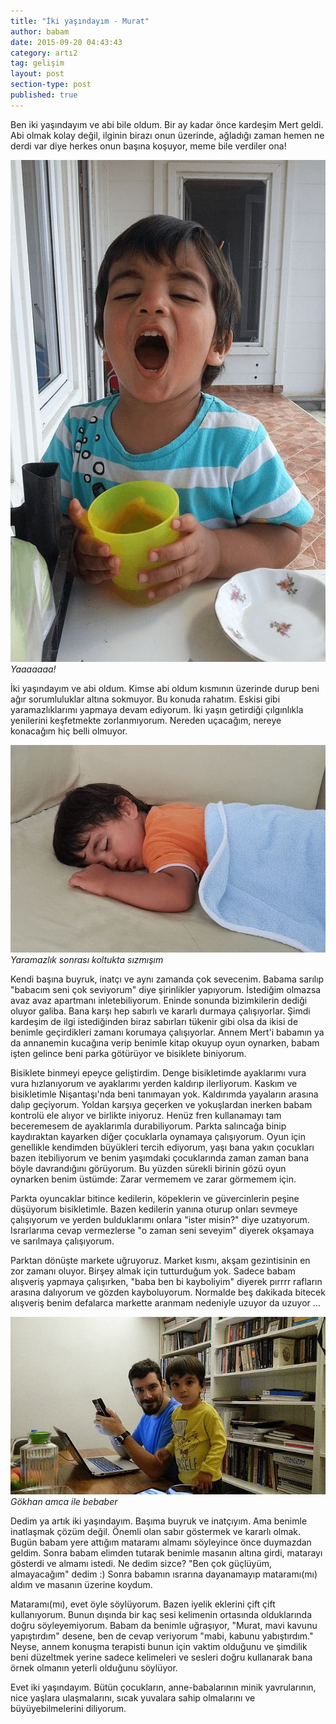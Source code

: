 ```yaml
---
title: "İki yaşındayım - Murat"
author: babam
date: 2015-09-20 04:43:43
category: artı2
tag: gelişim
layout: post
section-type: post 
published: true
---
```


Ben iki yaşındayım ve abi bile oldum. Bir ay kadar önce kardeşim Mert geldi. Abi olmak kolay değil, ilginin birazı onun üzerinde, ağladığı zaman hemen ne derdi var diye herkes onun başına koşuyor, meme bile verdiler ona!

![Yaaaaaaa!](/img/posts/2yasindayim2.jpg)
*Yaaaaaaa!*

İki yaşındayım ve abi oldum. Kimse abi oldum kısmının üzerinde durup beni ağır sorumluluklar altına sokmuyor. Bu konuda rahatım. Eskisi gibi yaramazlıklarımı yapmaya devam ediyorum. İki yaşın getirdiği çılgınlıkla yenilerini keşfetmekte zorlanmıyorum. Nereden uçacağım, nereye konacağım hiç belli olmuyor.

![Yaramazlık sonrası koltukta sızmışım](/img/posts/yaramaz.jpg)
*Yaramazlık sonrası koltukta sızmışım*

Kendi başına buyruk, inatçı ve aynı zamanda çok sevecenim. Babama sarılıp "babacım seni çok seviyorum" diye şirinlikler yapıyorum. İstediğim olmazsa avaz avaz apartmanı inletebiliyorum. Eninde sonunda bizimkilerin dediği oluyor galiba. Bana karşı hep sabırlı ve kararlı durmaya çalışıyorlar. Şimdi kardeşim de ilgi istediğinden biraz sabırları tükenir gibi olsa da ikisi de benimle geçirdikleri zamanı korumaya çalışıyorlar. Annem Mert'i babamın ya da annanemin kucağına verip benimle kitap okuyup oyun oynarken, babam işten gelince beni parka götürüyor ve bisiklete biniyorum.

Bisiklete binmeyi epeyce geliştirdim. Denge bisikletimde ayaklarımı vura vura hızlanıyorum ve ayaklarımı yerden kaldırıp ilerliyorum. Kaskım ve bisikletimle Nişantaşı'nda beni tanımayan yok. Kaldırımda yayaların arasına dalıp geçiyorum. Yoldan karşıya geçerken ve yokuşlardan inerken babam kontrolü ele alıyor ve birlikte iniyoruz. Henüz fren kullanamayı tam beceremesem de ayaklarımla durabiliyorum. Parkta salıncağa binip kaydıraktan kayarken diğer çocuklarla oynamaya çalışıyorum. Oyun için genellikle kendimden büyükleri tercih ediyorum, yaşı bana yakın çocukları bazen itebiliyorum ve benim yaşımdaki çocuklarında zaman zaman bana böyle davrandığını görüyorum. Bu yüzden sürekli birinin gözü oyun oynarken benim üstümde: Zarar vermemem ve zarar görmemem için.

Parkta oyuncaklar bitince kedilerin, köpeklerin ve güvercinlerin peşine düşüyorum bisikletimle. Bazen kedilerin yanına oturup onları sevmeye çalışıyorum ve yerden bulduklarımı onlara "ister misin?" diye uzatıyorum. Israrlarıma cevap vermezlerse "o zaman seni seveyim" diyerek okşamaya ve sarılmaya çalışıyorum.

Parktan dönüşte markete uğruyoruz. Market kısmı, akşam gezintisinin en zor zamanı oluyor. Birşey almak için tutturduğum yok. Sadece babam alışveriş yapmaya çalışırken, "baba ben bi kayboliyim" diyerek pırrrr rafların arasına dalıyorum ve gözden kayboluyorum. Normalde beş dakikada bitecek alışveriş benim defalarca markette aranmam nedeniyle uzuyor da uzuyor ...

![Gökhan amca ile bebaber](/img/posts/gokhan_amcayla.jpg)
*Gökhan amca ile bebaber*

Dedim ya artık iki yaşındayım. Başıma buyruk ve inatçıyım. Ama benimle inatlaşmak çözüm değil. Önemli olan sabır göstermek ve kararlı olmak. Bugün babam yere attığım mataramı almamı söyleyince önce duymazdan geldim. Sonra babam elimden tutarak benimle masanın altına girdi, matarayı gösterdi ve almamı istedi. Ne dedim sizce? "Ben çok güçlüyüm, almayacağım" dedim :) Sonra babamın ısrarına dayanamayıp mataramı(mı) aldım ve masanın üzerine koydum.

Mataramı(mı), evet öyle söylüyorum. Bazen iyelik eklerini çift çift kullanıyorum. Bunun dışında bir kaç sesi kelimenin ortasında olduklarında doğru söyleyemiyorum. Babam da benimle uğraşıyor, "Murat, mavi kavunu yapıştırdım" desene, ben de cevap veriyorum "mabi, kabunu yabıştırdım." Neyse, annem konuşma terapisti bunun için vaktim olduğunu ve şimdilik beni düzeltmek yerine sadece kelimeleri ve sesleri doğru kullanarak bana örnek olmanın yeterli olduğunu söylüyor.

Evet iki yaşındayım. Bütün çocukların, anne-babalarının minik yavrularının, nice yaşlara ulaşmalarını, sıcak yuvalara sahip olmalarını ve büyüyebilmelerini diliyorum.
